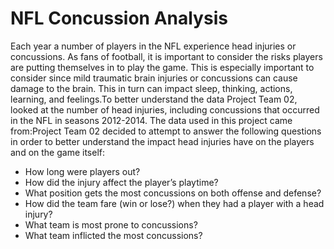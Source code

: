 # NFL Concussion Analysis


Each year a number of players in the NFL experience head injuries or concussions. 
As fans of football, it is important to consider the risks players are putting themselves in to play the game. 
This is especially important to consider since mild traumatic brain injuries or concussions can cause damage to the brain. 
This in turn can impact sleep, thinking, actions, learning, and feelings.To better understand the data Project Team 02, 
looked at the number of head injuries, including concussions that occurred in the NFL in seasons 2012-2014. 
The data used in this project came from:Project Team 02 decided to attempt to answer the following questions in order 
to better understand the impact head injuries have on the players and on the game itself:

* How long were players out?
* How did the injury affect the player’s playtime?
* What position gets the most concussions on both offense and defense?
* How did the team fare (win or lose?) when they had a player with a head injury?
* What team is most prone to concussions?
* What team inflicted the most concussions?



